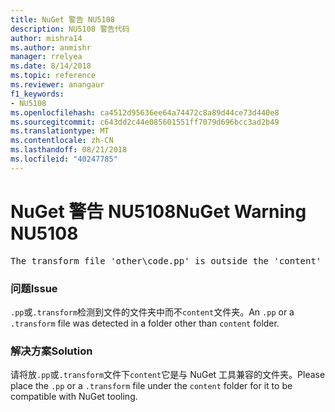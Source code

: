 ```yaml
---
title: NuGet 警告 NU5108
description: NU5108 警告代码
author: mishra14
ms.author: anmishr
manager: rrelyea
ms.date: 8/14/2018
ms.topic: reference
ms.reviewer: anangaur
f1_keywords:
- NU5108
ms.openlocfilehash: ca4512d95636ee64a74472c8a89d44ce73d440e8
ms.sourcegitcommit: c643dd2c44e085601551ff7079d696bcc3ad2b49
ms.translationtype: MT
ms.contentlocale: zh-CN
ms.lasthandoff: 08/21/2018
ms.locfileid: "40247785"
---
```

# <a name="nuget-warning-nu5108"></a><span data-ttu-id="15b91-103">NuGet 警告 NU5108</span><span class="sxs-lookup"><span data-stu-id="15b91-103">NuGet Warning NU5108</span></span>
<pre>The transform file 'other\code.pp' is outside the 'content' folder and hence will not be transformed during installation of this package. Move it into the 'content' folder.</pre>

### <a name="issue"></a><span data-ttu-id="15b91-104">问题</span><span class="sxs-lookup"><span data-stu-id="15b91-104">Issue</span></span>

<span data-ttu-id="15b91-105">`.pp`或`.transform`检测到文件的文件夹中而不`content`文件夹。</span><span class="sxs-lookup"><span data-stu-id="15b91-105">An `.pp` or a `.transform` file was detected in a folder other than `content` folder.</span></span>


### <a name="solution"></a><span data-ttu-id="15b91-106">解决方案</span><span class="sxs-lookup"><span data-stu-id="15b91-106">Solution</span></span>

<span data-ttu-id="15b91-107">请将放`.pp`或`.transform`文件下`content`它是与 NuGet 工具兼容的文件夹。</span><span class="sxs-lookup"><span data-stu-id="15b91-107">Please place the `.pp` or a `.transform`  file under the `content` folder for it to be compatible with NuGet tooling.</span></span>

